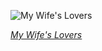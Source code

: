 
![My Wife's Lovers](https://upload.wikimedia.org/wikipedia/commons/thumb/3/31/Carl_Kahler_-_My_Wife%27s_Lovers.jpg/600px-Carl_Kahler_-_My_Wife%27s_Lovers.jpg)

*[My Wife's Lovers](https://wikipedia.org/wiki/File:Carl_Kahler_-_My_Wife%27s_Lovers.jpg)*
